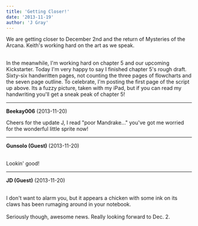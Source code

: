 ```yaml
---
title: 'Getting Closer!'
date: '2013-11-19'
author: 'J Gray'
---
```


We are getting closer to December 2nd and the return of Mysteries of the Arcana. Keith's working hard on the art as we speak.&nbsp;<div><br></div><div>In the meanwhile, I'm working hard on chapter 5 and our upcoming Kickstarter. Today I'm very happy to say I finished chapter 5's rough draft. Sixty-six handwritten pages, not counting the three pages of flowcharts and the seven page outline. To celebrate, I'm posting the first page of the script up above. Its a fuzzy picture, taken with my iPad, but if you can read my handwriting you'll get a sneak peak of chapter 5!</div>

---
**Beekay006** (2013-11-20)

Cheers for the update J, I read "poor Mandrake..." you've got me worried for the wonderful little sprite now!

---
**Gunsolo (Guest)** (2013-11-20)

<br> Lookin' good!<br>

---
**JD (Guest)** (2013-11-20)

<br> I don't want to alarm you, but it appears a chicken with some ink on its claws has been rumaging around in your notebook.<br><br>Seriously though, awesome news. Really looking forward to Dec. 2.<br>

